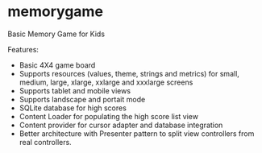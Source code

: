 # memorygame
Basic Memory Game for Kids

Features:
- Basic 4X4 game board
- Supports resources (values, theme, strings and metrics) for small, medium, large, xlarge, xxlarge and xxxlarge screens
- Supports tablet and mobile views
- Supports landscape and portait mode
- SQLite database for high scores
- Content Loader for populating the high score list view
- Content provider for cursor adapter and database integration
- Better architecture with Presenter pattern to split view controllers from real controllers.
